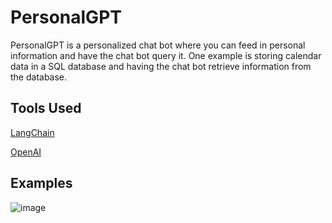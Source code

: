# PersonalGPT

PersonalGPT is a personalized chat bot where you can feed in personal information and 
have the chat bot query it. One example is storing calendar data in a SQL database 
and having the chat bot retrieve information from the database.

## Tools Used
[LangChain](https://www.langchain.com/)

[OpenAI](https://platform.openai.com/overview)

## Examples
![image](https://github.com/JasonZ08/personalGPT/assets/87089616/41b90c8d-416c-4e4c-80b4-b0a352e13982)
